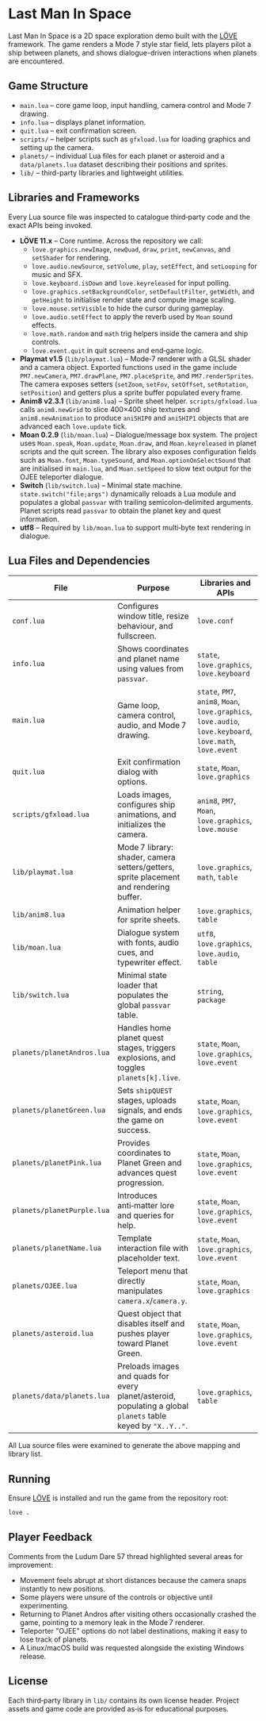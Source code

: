 # Last Man In Space

Last Man In Space is a 2D space exploration demo built with the [LÖVE](https://love2d.org/) framework.  The game renders a Mode 7 style star field, lets players pilot a ship between planets, and shows dialogue-driven interactions when planets are encountered.

## Game Structure

- `main.lua` – core game loop, input handling, camera control and Mode 7 drawing.
- `info.lua` – displays planet information.
- `quit.lua` – exit confirmation screen.
- `scripts/` – helper scripts such as `gfxload.lua` for loading graphics and setting up the camera.
- `planets/` – individual Lua files for each planet or asteroid and a `data/planets.lua` dataset describing their positions and sprites.
- `lib/` – third-party libraries and lightweight utilities.

## Libraries and Frameworks

Every Lua source file was inspected to catalogue third‑party code and the exact APIs being invoked.

* **LÖVE 11.x** – Core runtime.  Across the repository we call:
  * `love.graphics.newImage`, `newQuad`, `draw`, `print`, `newCanvas`, and `setShader` for rendering.
  * `love.audio.newSource`, `setVolume`, `play`, `setEffect`, and `setLooping` for music and SFX.
  * `love.keyboard.isDown` and `love.keyreleased` for input polling.
  * `love.graphics.setBackgroundColor`, `setDefaultFilter`, `getWidth`, and `getHeight` to initialise render state and compute image scaling.
  * `love.mouse.setVisible` to hide the cursor during gameplay.
  * `love.audio.setEffect` to apply the reverb used by `Moan` sound effects.
  * `love.math.random` and `math` trig helpers inside the camera and ship controls.
  * `love.event.quit` in quit screens and end‑game logic.
* **Playmat v1.5** (`lib/playmat.lua`) – Mode‑7 renderer with a GLSL shader and a camera object.  Exported functions used in
  the game include `PM7.newCamera`, `PM7.drawPlane`, `PM7.placeSprite`, and `PM7.renderSprites`.  The camera exposes setters
  (`setZoom`, `setFov`, `setOffset`, `setRotation`, `setPosition`) and getters plus a sprite buffer populated every frame.
* **Anim8 v2.3.1** (`lib/anim8.lua`) – Sprite sheet helper.  `scripts/gfxload.lua` calls
  `anim8.newGrid` to slice 400×400 ship textures and `anim8.newAnimation` to produce `aniSHIP0` and `aniSHIP1` objects that are
  advanced each `love.update` tick.
* **Moan 0.2.9** (`lib/moan.lua`) – Dialogue/message box system.  The project uses `Moan.speak`, `Moan.update`, `Moan.draw`,
  and `Moan.keyreleased` in planet scripts and the quit screen.  The library also exposes configuration fields such as
  `Moan.font`, `Moan.typeSound`, and `Moan.optionOnSelectSound` that are initialised in `main.lua`, and `Moan.setSpeed` to slow
  text output for the OJEE teleporter dialogue.
* **Switch** (`lib/switch.lua`) – Minimal state machine.  `state.switch("file;args")` dynamically reloads a Lua module and
  populates a global `passvar` with trailing semicolon‑delimited arguments.  Planet scripts read `passvar` to obtain the planet
  key and quest information.
* **utf8** – Required by `lib/moan.lua` to support multi‑byte text rendering in dialogue.

## Lua Files and Dependencies

| File | Purpose | Libraries and APIs |
| --- | --- | --- |
| `conf.lua` | Configures window title, resize behaviour, and fullscreen. | `love.conf` |
| `info.lua` | Shows coordinates and planet name using values from `passvar`. | `state`, `love.graphics`, `love.keyboard` |
| `main.lua` | Game loop, camera control, audio, and Mode 7 drawing. | `state`, `PM7`, `anim8`, `Moan`, `love.graphics`, `love.audio`, `love.keyboard`, `love.math`, `love.event` |
| `quit.lua` | Exit confirmation dialog with options. | `state`, `Moan`, `love.graphics` |
| `scripts/gfxload.lua` | Loads images, configures ship animations, and initializes the camera. | `anim8`, `PM7`, `Moan`, `love.graphics`, `love.mouse` |
| `lib/playmat.lua` | Mode 7 library: shader, camera setters/getters, sprite placement and rendering buffer. | `love.graphics`, `math`, `table` |
| `lib/anim8.lua` | Animation helper for sprite sheets. | `love.graphics`, `table` |
| `lib/moan.lua` | Dialogue system with fonts, audio cues, and typewriter effect. | `utf8`, `love.graphics`, `love.audio`, `table` |
| `lib/switch.lua` | Minimal state loader that populates the global `passvar` table. | `string`, `package` |
| `planets/planetAndros.lua` | Handles home planet quest stages, triggers explosions, and toggles `planets[k].live`. | `state`, `Moan`, `love.graphics`, `love.event` |
| `planets/planetGreen.lua` | Sets `shipQUEST` stages, uploads signals, and ends the game on success. | `state`, `Moan`, `love.graphics`, `love.event` |
| `planets/planetPink.lua` | Provides coordinates to Planet Green and advances quest progression. | `state`, `Moan`, `love.graphics`, `love.event` |
| `planets/planetPurple.lua` | Introduces anti‑matter lore and queries for help. | `state`, `Moan`, `love.graphics`, `love.event` |
| `planets/planetName.lua` | Template interaction file with placeholder text. | `state`, `Moan`, `love.graphics`, `love.event` |
| `planets/OJEE.lua` | Teleport menu that directly manipulates `camera.x`/`camera.y`. | `state`, `Moan`, `love.graphics` |
| `planets/asteroid.lua` | Quest object that disables itself and pushes player toward Planet Green. | `state`, `Moan`, `love.graphics`, `love.event` |
| `planets/data/planets.lua` | Preloads images and quads for every planet/asteroid, populating a global `planets` table keyed by `"X..Y.."`. | `love.graphics`, `table` |

All Lua source files were examined to generate the above mapping and library list.

## Running

Ensure [LÖVE](https://love2d.org/) is installed and run the game from the repository root:

```bash
love .
```

## Player Feedback

Comments from the Ludum Dare 57 thread highlighted several areas for improvement:

* Movement feels abrupt at short distances because the camera snaps instantly to new positions.
* Some players were unsure of the controls or objective until experimenting.
* Returning to Planet Andros after visiting others occasionally crashed the game, pointing to a memory leak in the Mode 7 renderer.
* Teleporter "OJEE" options do not label destinations, making it easy to lose track of planets.
* A Linux/macOS build was requested alongside the existing Windows release.

## License

Each third‑party library in `lib/` contains its own license header.  Project assets and game code are provided as‑is for educational purposes.

